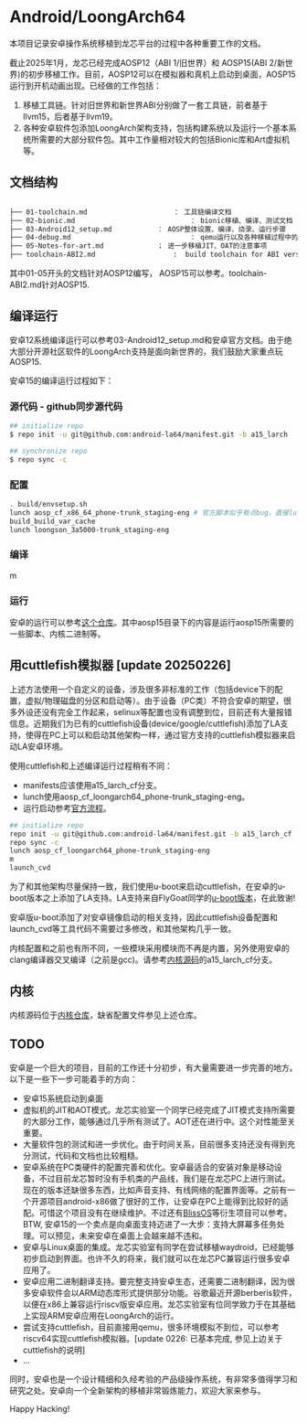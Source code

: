 # Android/LoongArch64

本项目记录安卓操作系统移植到龙芯平台的过程中各种重要工作的文档。

截止2025年1月，龙芯已经完成AOSP12（ABI 1/旧世界）和 AOSP15(ABI 2/新世界)的初步移植工作。目前，AOSP12可以在模拟器和真机上启动到桌面，AOSP15运行到开机动画出现。已经做的工作包括：

1. 移植工具链。针对旧世界和新世界ABI分别做了一套工具链，前者基于llvm15，后者基于llvm19。
2. 各种安卓软件包添加LoongArch架构支持，包括构建系统以及运行一个基本系统所需要的大部分软件包。其中工作量相对较大的包括Bionic库和Art虚拟机等。

## 文档结构

```bash

├── 01-toolchain.md						： 工具链编译文档
├── 02-bionic.md							： bionic移植、编译、测试文档
├── 03-Android12_setup.md			： AOSP整体设置、编译、烧录、运行步骤
├── 04-debug.md								： qemu运行以及各种移植过程中的调试技巧
├── 05-Notes-for-art.md				； 进一步移植JIT、OAT的注意事项
├── toolchain-ABI2.md					:  build toolchain for ABI version 2
```

其中01-05开头的文档针对AOSP12编写， AOSP15可以参考。toolchain-ABI2.md针对AOSP15.

## 编译运行

安卓12系统编译运行可以参考03-Android12_setup.md和安卓官方文档。由于绝大部分开源社区软件的LoongArch支持是面向新世界的，我们鼓励大家重点玩AOSP15.

安卓15的编译运行过程如下：

### 源代码 - github同步源代码

```bash
## initialize repo
$ repo init -u git@github.com:android-la64/manifest.git -b a15_larch

## synchronize repo
$ repo sync -c
```

### 配置

```bash
. build/envsetup.sh
lunch aosp_cf_x86_64_phone-trunk_staging-eng # 官方脚本似乎有点bug，直接lunch无法显示选择菜单
build_build_var_cache
lunch loongson_3a5000-trunk_staging-eng
```


### 编译

m

### 运行

安卓的运行可以参考[这个仓库](http://8.140.33.210:2280/android/android_qemu_env)。其中aosp15目录下的内容是运行aosp15所需要的一些脚本、内核二进制等。

## 用cuttlefish模拟器 [update 20250226]

上述方法使用一个自定义的设备，涉及很多非标准的工作（包括device下的配置，虚拟/物理磁盘的分区和启动等）。由于设备（PC类）不符合安卓的期望，很多外设还没有完全工作起来，selinux等配置也没有调整到位，目前还有大量报错信息。近期我们为已有的cuttlefish设备(device/google/cuttlefish)添加了LA支持，使得在PC上可以和启动其他架构一样，通过官方支持的cuttlefish模拟器来启动LA安卓环境。

使用cuttlefish和上述编译运行过程稍有不同：

* manifests应该使用a15_larch_cf分支。
* lunch使用aosp_cf_loongarch64_phone-trunk_staging-eng。
* 运行启动参考[官方流程](https://source.android.com/docs/devices/cuttlefish)。

```bash
## initialize repo
repo init -u git@github.com:android-la64/manifest.git -b a15_larch_cf
repo sync -c
lunch aosp_cf_loongarch64_phone-trunk_staging-eng
m
launch_cvd
```

为了和其他架构尽量保持一致，我们使用u-boot来启动cuttlefish，在安卓的u-boot版本之上添加了LA支持。LA支持来自FlyGoat同学的[u-boot版本](https://github.com/FlyGoat/u-boot)，在此致谢!

安卓版u-boot添加了对安卓镜像启动的相关支持，因此cuttlefish设备配置和launch_cvd等工具代码不需要过多修改，和其他架构几乎一致。

内核配置和之前也有所不同，一些模块采用模块而不再是内置，另外使用安卓的clang编译器交叉编译（之前是gcc)。请参考[内核源码](https://github.com/android-la64/kernel_common.git)的a15_larch_cf分支。

## 内核

内核源码位于[内核仓库](https://github.com/android-la64/kernel_common.git)，缺省配置文件参见上述仓库。

## TODO

安卓是一个巨大的项目，目前的工作还十分初步，有大量需要进一步完善的地方。以下是一些下一步可能着手的方向：

* 安卓15系统启动到桌面
* 虚拟机的JIT和AOT模式。龙芯实验室一个同学已经完成了JIT模式支持所需要的大部分工作，能够通过几乎所有测试了。AOT还在进行中。这个对性能至关重要。
* 大量软件包的测试和进一步优化。由于时间关系，目前很多支持还没有得到充分测试，代码和文档也比较粗糙。
* 安卓系统在PC类硬件的配置完善和优化。安卓最适合的安装对象是移动设备，不过目前龙芯暂时没有手机类的产品线，我们是在龙芯PC上进行测试。现在的版本还缺很多东西，比如声音支持、有线网络的配置界面等。之前有一个开源项目android-x86做了很好的工作，让安卓在PC上能得到比较好的适配。可惜这个项目没有在继续维护。不过还有[BlissOS](https://blissos.org/)等衍生项目可以参考。BTW, 安卓15的一个卖点是向桌面支持迈进了一大步：支持大屏幕多任务处理。可以预见，未来安卓在桌面上会越来越不违和。
* 安卓与Linux桌面的集成。龙芯实验室有同学在尝试移植waydroid，已经能够初步启动到界面。也许不久的将来，我们就可以在龙芯PC兼容运行很多安卓应用了。
* 安卓应用二进制翻译支持。要完整支持安卓生态，还需要二进制翻译，因为很多安卓软件会以ARM动态库形式提供部分功能。谷歌最近开源berberis软件，以便在x86上兼容运行riscv版安卓应用。龙芯实验室有位同学致力于在其基础上实现ARM安卓应用在LoongArch的运行。
* 尝试支持cuttlefish，目前直接用qemu，很多环境模拟不到位，可以参考riscv64实现cuttlefish模拟器。[update 0226: 已基本完成, 参见上边关于cuttlefish的说明]
* ...

同时，安卓也是一个设计精细和久经考验的产品级操作系统，有非常多值得学习和研究之处。安卓向一个全新架构的移植非常锻炼能力，欢迎大家来参与。

Happy Hacking!

